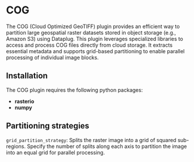 # COG

The COG (Cloud Optimized GeoTIFF) plugin provides an efficient way to partition large geospatial raster datasets stored in object storage (e.g., Amazon S3) using Dataplug. This plugin leverages specialized libraries to access and process COG files directly from cloud storage. It extracts essential metadata and supports grid-based partitioning to enable parallel processing of individual image blocks.






## Installation

The COG plugin requires the following python packages:

- **rasterio**
- **numpy**

## Partitioning strategies

`grid_partition_strategy`: Splits the raster image into a grid of squared sub-regions. Specify the number of splits along each axis to partition the image into an equal grid for parallel processing.
